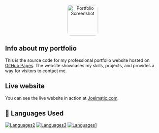 <p align="center">
  <img src="https://avatars.githubusercontent.com/u/78729990?v=4" alt="Portfolio Screenshot" width="100" style="border-radius: 10px;" />
</p>

## Info about my portfolio

This is the source code for my professional portfolio website hosted on [GitHub Pages](https://pages.github.com/). The website showcases my skills, projects, and provides a way for visitors to contact me.

## Live website
You can see the live website in action at [Joelmatic.com](https://Joelmatic.com/). <br>

## 📕 Languages Used


[![Languages2](https://img.shields.io/badge/-HTML-blue)]()
[![Languages3](https://img.shields.io/badge/-CSS-brightgreen)]()
[![Languages1](https://img.shields.io/badge/-JS-orange)]()

